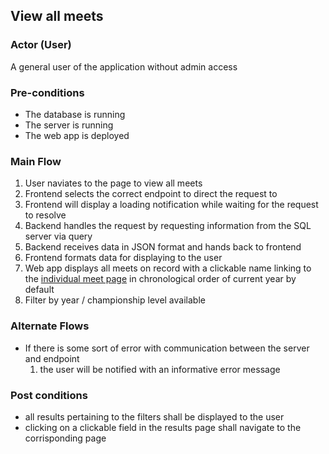 ## View all meets

### Actor (User)
A general user of the application without admin access

### Pre-conditions
- The database is running
- The server is running
- The web app is deployed

### Main Flow
1. User naviates to the page to view all meets
2. Frontend selects the correct endpoint to direct the request to
3. Frontend will display a loading notification while waiting for the request to resolve
4. Backend handles the request by requesting information from the SQL server via query
5. Backend receives data in JSON format and hands back to frontend
6. Frontend formats data for displaying to the user
7. Web app displays all meets on record with a clickable name linking to the [individual meet page](https://github.com/sunnehh/AthleticsOntario/blob/main/documentation/use_cases/Pages/Meets_Page_Individual.md) in chronological order of current year by default
8. Filter by year / championship level available

### Alternate Flows
- If there is some sort of error with communication between the server and endpoint
  1. the user will be notified with an informative error message

### Post conditions
- all results pertaining to the filters shall be displayed to the user
- clicking on a clickable field in the results page shall navigate to the corrisponding page
